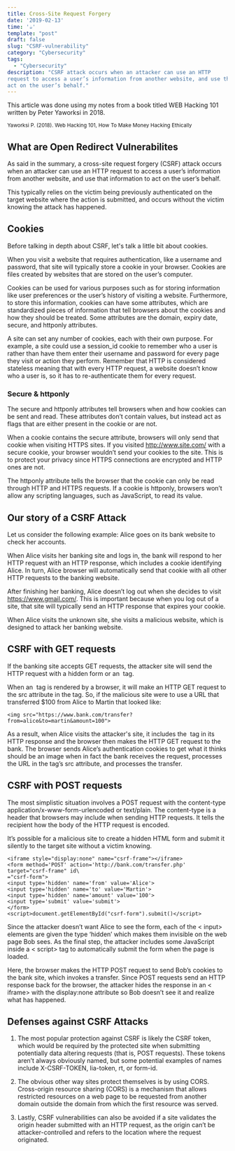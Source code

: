 ```yaml
---
title: Cross-Site Request Forgery
date: '2019-02-13'
time: '☕️'
template: "post"
draft: false
slug: "CSRF-vulnerability"
category: "Cybersecurity"
tags:
  - "Cybersecurity"
description: "CSRF attack occurs when an attacker can use an HTTP
request to access a user’s information from another website, and use that information to
act on the user’s behalf."
---
```


This article was done using my notes from a book titled WEB Hacking 101 written by Peter Yaworksi in 2018.

<sub>Yaworksi P. (2018). Web Hacking 101, How To Make Money Hacking Ethically</sub>

## What are Open Redirect Vulnerabilites

As said in the summary, a cross-site request forgery (CSRF) attack occurs when an attacker can use an HTTP
request to access a user’s information from another website, and use that information to
act on the user’s behalf.

This typically relies on the victim being previously authenticated on the target website where the action is submitted, and occurs without the victim
knowing the attack has happened.

## Cookies

Before talking in depth about CSRF, let's talk a little bit about cookies.

When you visit a website that requires authentication, like a username
and password, that site will typically store a cookie in your browser. Cookies are files
created by websites that are stored on the user’s computer.

Cookies can be used for various purposes such as for storing information like user preferences or the user’s history of visiting a website.
Furthermore, to store this information, cookies can have some attributes, which are standardized pieces of information that tell browsers
about the cookies and how they should be treated. Some attributes are the domain, expiry date, secure, and httponly attributes.

A site can set any number of cookies, each with their own purpose. For example, a site could use a session_id cookie to
remember who a user is rather than have them enter their username and password for every page they visit or action they perform.
Remember that HTTP is considered stateless meaning that with every HTTP request, a website doesn’t know who a user is, so it has
to re-authenticate them for every request.

### Secure & httponly

The secure and httponly attributes tell browsers when and how cookies can be sent and
read. These attributes don’t contain values, but instead act as flags that are either present
in the cookie or are not.

When a cookie contains the secure attribute, browsers will only
send that cookie when visiting HTTPS sites. If you visited http://www.site.com/ with a secure
cookie, your browser wouldn’t send your cookies to the site. This is to protect your privacy
since HTTPS connections are encrypted and HTTP ones are not.

The httponly attribute tells the browser that the cookie can only be read through HTTP and HTTPS requests. If a cookie is httponly, browsers won’t allow any scripting languages,
such as JavaScript, to read its value.

## Our story of a CSRF Attack

Let us consider the following example: Alice goes on its bank website to check her accounts.

When Alice visits her banking site and logs in, the bank will
respond to her HTTP request with an HTTP response, which includes a cookie identifying
Alice. In turn, Alice browser will automatically send that cookie with all other HTTP
requests to the banking website.

After finishing her banking, Alice doesn’t log out when she decides to visit https://www.gmail.com/.
This is important because when you log out of a site, that site will typically send an HTTP
response that expires your cookie.

When Alice visits the unknown site, she visits a malicious website, which
is designed to attack her banking website.

## CSRF with GET requests

If the banking site accepts GET requests, the attacker site will send the HTTP request
with a hidden form or an <img> tag.

When an <img> tag is rendered by a browser, it will make an HTTP GET request to the
src attribute in the tag. So, if the malicious site were to use a URL that transferred \$100
from Alice to Martin that looked like:

```
<img src="https://www.bank.com/transfer?from=alice&to=martin&amount=100">

```

As a result, when Alice visits the attacker's site, it includes the <img> tag in its HTTP
response and the browser then makes the HTTP GET request to the bank. The browser
sends Alice’s authentication cookies to get what it thinks should be an image when in fact
the bank receives the request, processes the URL in the tag’s src attribute, and processes
the transfer.

## CSRF with POST requests

The most simplistic situation involves a POST request with the content-type application/x-www-form-urlencoded or text/plain. The content-type is a header that browsers may include when sending HTTP requests.
It tells the recipient how the body of the HTTP request is encoded.

It’s possible for a malicious site to create a hidden HTML form and submit it silently to the target site without a victim knowing.

```
<iframe style="display:none" name="csrf-frame"></iframe>
<form method='POST' action='http://bank.com/transfer.php' target="csrf-frame" id\
="csrf-form">
<input type='hidden' name='from' value='Alice'>
<input type='hidden' name='to' value='Martin'>
<input type='hidden' name='amount' value='100'>
<input type='submit' value='submit'>
</form>
<script>document.getElementById("csrf-form").submit()</script>
```

Since the attacker doesn’t want Alice to see the
form, each of the < input> elements are given the type ‘hidden’ which makes them invisible
on the web page Bob sees. As the final step, the attacker includes some JavaScript inside
a < script> tag to automatically submit the form when the page is loaded.

Here, the browser makes the HTTP POST request to send Bob’s
cookies to the bank site, which invokes a transfer. Since POST requests send an HTTP
response back for the browser, the attacker hides the response in an < iframe> with the
display:none attribute so Bob doesn’t see it and realize what has happened.

## Defenses against CSRF Attacks

1. The most popular protection against CSRF is likely the CSRF token, which would be
   required by the protected site when submitting potentially data altering requests (that
   is, POST requests). These tokens aren’t always obviously named, but some potential examples of names include X-CSRF-TOKEN, lia-token, rt, or form-id.

2. The obvious other way sites protect themselves is by using CORS. Cross-origin resource sharing (CORS)
   is a mechanism that allows restricted resources on a web page to be requested from another domain outside the domain from which the first resource was served.

3. Lastly, CSRF vulnerabilities can also be avoided if a site validates the origin header
   submitted with an HTTP request, as the origin can’t be attacker-controlled and refers
   to the location where the request originated.
